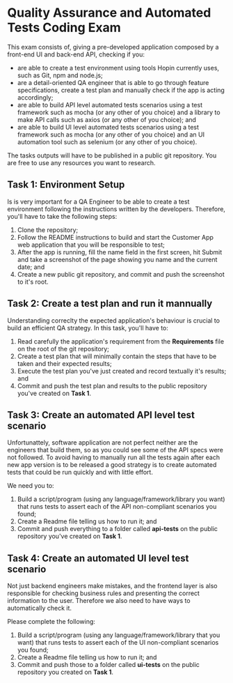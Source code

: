 # Quality Assurance and Automated Tests Coding Exam #

This exam consists of, giving a pre-developed application composed by a front-end UI and back-end API, checking if you:
- are able to create a test environment using tools Hopin currently uses, such as Git, npm and node.js;
- are a detail-oriented QA engineer that is able to go through feature specifications, create a test plan and manually check if the app is acting accordingly;
- are able to build API level automated tests scenarios using a test framework such as mocha (or any other of you choice) and a library to make API calls such as axios (or any other of you choice); and
- are able to build UI level automated tests scenarios using a test framework such as mocha (or any other of you choice) and an UI automation tool such as selenium (or any other of you choice).

The tasks outputs will have to be published in a public git repository. You are free to use any resources you want to research.

## Task 1: Environment Setup ##

Is is very important for a QA Engineer to be able to create a test environment following the instructions written by the developers. Therefore, you'll have to take the following steps:

1) Clone the repository;
2) Follow the README instructions to build and start the Customer App web application that you will be responsible to test;
3) After the app is running, fill the name field in the first screen, hit Submit and take a screenshot of the page showing you name and the current date; and 
4) Create a new public git repository, and commit and push the screenshot to it's root.

## Task 2: Create a test plan and run it mannually ##

Understanding correclty the expected application's behaviour is crucial to build an efficient QA strategy. In this task, you'll have to:

1) Read carefully the application's requirement from the **Requirements** file on the root of the git repository;
2) Create a test plan that will minimally contain the steps that have to be taken and their expected results;
3) Execute the test plan you've just created and record textually it's results; and
4) Commit and push the test plan and results to the public repository you've created on **Task 1**.

## Task 3: Create an automated API level test scenario ##

Unfortunattely, software application are not perfect neither are the engineers that build them, so as you could see some of the API specs were not followed. To avoid having to manually run all the tests again after each new app version is to be released a good strategy is to create automated tests that could be run quickly and with little effort.

We need you to:

1) Build a script/program (using any language/framework/library you want) that runs tests to assert each of the API non-compliant scenarios you found;
2) Create a Readme file telling us how to run it; and
3) Commit and push everything to a folder called **api-tests** on the public repository you've created on **Task 1**.

## Task 4: Create an automated UI level test scenario ##

Not just backend engineers make mistakes, and the frontend layer is also responsible for checking business rules and presenting the correct information to the user. Therefore we also need to have ways to automatically check it.

Please complete the following:

1) Build a script/program (using any language/framework/library that you want) that runs tests to assert each of the UI non-compliant scenarios you found;
2) Create a Readme file telling us how to run it; and
3) Commit and push those to a folder called **ui-tests** on the public repository you created on **Task 1**.

